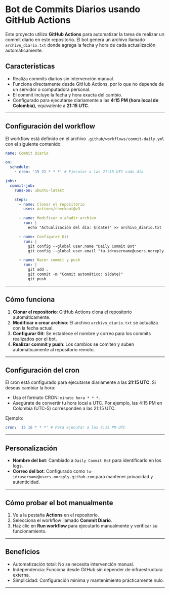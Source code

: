 # Bot de Commits Diarios usando GitHub Actions

Este proyecto utiliza **GitHub Actions** para automatizar la tarea de realizar un commit diario en este repositorio. El bot genera un archivo llamado `archivo_diario.txt` donde agrega la fecha y hora de cada actualización automáticamente.

## Características
- Realiza commits diarios sin intervención manual.
- Funciona directamente desde GitHub Actions, por lo que no depende de un servidor o computadora personal.
- El commit incluye la fecha y hora exacta del cambio.
- Configurado para ejecutarse diariamente a las **4:15 PM (hora local de Colombia)**, equivalente a **21:15 UTC**.

---

## Configuración del workflow
El workflow está definido en el archivo `.github/workflows/commit-daily.yml` con el siguiente contenido:

```yaml
name: Commit Diario

on:
  schedule:
    - cron: '15 21 * * *' # Ejecutar a las 21:15 UTC cada día

jobs:
  commit-job:
    runs-on: ubuntu-latest

    steps:
      - name: Clonar el repositorio
        uses: actions/checkout@v3

      - name: Modificar o añadir archivo
        run: |
          echo "Actualización del día: $(date)" >> archivo_diario.txt

      - name: Configurar Git
        run: |
          git config --global user.name "Daily Commit Bot"
          git config --global user.email "tu-id+username@users.noreply.github.com"

      - name: Hacer commit y push
        run: |
          git add .
          git commit -m "Commit automático: $(date)"
          git push
```

---

## Cómo funciona
1. **Clonar el repositorio**: GitHub Actions clona el repositorio automáticamente.
2. **Modificar o crear archivo**: El archivo `archivo_diario.txt` se actualiza con la fecha actual.
3. **Configurar Git**: Se establece el nombre y correo para los commits realizados por el bot.
4. **Realizar commit y push**: Los cambios se comiten y suben automáticamente al repositorio remoto.

---

## Configuración del cron
El cron está configurado para ejecutarse diariamente a las **21:15 UTC**. Si deseas cambiar la hora:
- Usa el formato CRON: `minuto hora * * *`.
- Asegúrate de convertir tu hora local a UTC. Por ejemplo, las 4:15 PM en Colombia (UTC-5) corresponden a las 21:15 UTC.

Ejemplo:
```yaml
cron: '15 16 * * *' # Para ejecutar a las 4:15 PM UTC
```

---

## Personalización
- **Nombre del bot**: Cambiado a `Daily Commit Bot` para identificarlo en los logs.
- **Correo del bot**: Configurado como `tu-id+username@users.noreply.github.com` para mantener privacidad y autenticidad.

---

## Cómo probar el bot manualmente
1. Ve a la pestaña **Actions** en el repositorio.
2. Selecciona el workflow llamado **Commit Diario**.
3. Haz clic en **Run workflow** para ejecutarlo manualmente y verificar su funcionamiento.

---

## Beneficios
- Automatización total: No se necesita intervención manual.
- Independencia: Funciona desde GitHub sin depender de infraestructura externa.
- Simplicidad: Configuración mínima y mantenimiento prácticamente nulo.

---

